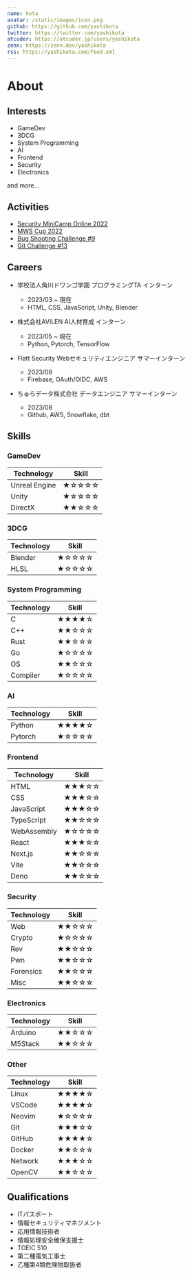 ```yaml
---
name: kota
avatar: /static/images/icon.png
github: https://github.com/yashikota
twitter: https://twitter.com/yashikota
atcoder: https://atcoder.jp/users/yashikota
zenn: https://zenn.dev/yashikota
rss: https://yashikota.com/feed.xml
---
```


# About

## Interests

- GameDev
- 3DCG
- System Programming
- AI
- Frontend
- Security
- Electronics

and more...  

## Activities

- [Security MiniCamp Online 2022](https://www.security-camp.or.jp/minicamp/online2022.html)
- [MWS Cup 2022](https://www.iwsec.org/mws/2022/)
- [Bug Shooting Challenge #9](https://mixil.mixi.co.jp/report/3329)
- [Git Challenge #13](https://github.com/mixi-git-challenge/publications)

## Careers

- 学校法人角川ドワンゴ学園 プログラミングTA インターン
  - 2023/03 ~ 現在
  - HTML, CSS, JavaScript, Unity, Blender

- 株式会社AVILEN AI人材育成 インターン
  - 2023/05 ~ 現在
  - Python, Pytorch, TensorFlow

- Flatt Security Webセキュリティエンジニア サマーインターン
  - 2023/08
  - Firebase, OAuth/OIDC, AWS

- ちゅらデータ株式会社 データエンジニア サマーインターン
  - 2023/08
  - Github, AWS, Snowflake, dbt

## Skills

### GameDev

|Technology|Skill|
|----------|-----|
|Unreal Engine|★☆☆☆☆|
|Unity|★☆☆☆☆|
|DirectX|★★☆☆☆|

### 3DCG

|Technology|Skill|
|----------|-----|
|Blender|★☆☆☆☆|
|HLSL|★☆☆☆☆|

### System Programming

|Technology|Skill|
|----------|-----|
|C|★★★★☆|
|C++|★★☆☆☆|
|Rust|★★☆☆☆|
|Go|★☆☆☆☆|
|OS|★★☆☆☆|
|Compiler|★☆☆☆☆|

### AI

|Technology|Skill|
|----------|-----|
|Python|★★★★☆|
|Pytorch|★☆☆☆☆|

### Frontend

|Technology|Skill|
|----------|-----|
|HTML|★★★☆☆|
|CSS|★★★☆☆|
|JavaScript|★★★☆☆|
|TypeScript|★★☆☆☆|
|WebAssembly|★☆☆☆☆|
|React|★★★☆☆|
|Next.js|★★☆☆☆|
|Vite|★★☆☆☆|
|Deno|★★☆☆☆|

### Security

|Technology|Skill|
|----------|-----|
|Web|★★☆☆☆|
|Crypto|★☆☆☆☆|
|Rev|★★☆☆☆|
|Pwn|★★☆☆☆|
|Forensics|★★☆☆☆|
|Misc|★★☆☆☆|

### Electronics

|Technology|Skill|
|----------|-----|
|Arduino|★★☆☆☆|
|M5Stack|★★☆☆☆|

### Other

|Technology|Skill|
|----------|-----|
|Linux|★★★★☆|
|VSCode|★★★★☆|
|Neovim|★☆☆☆☆|
|Git|★★★☆☆|
|GitHub|★★★★☆|
|Docker|★★☆☆☆|
|Network|★★★☆☆|
|OpenCV|★★☆☆☆|

## Qualifications

- ITパスポート
- 情報セキュリティマネジメント
- 応用情報技術者
- 情報処理安全確保支援士
- TOEIC 510
- 第二種電気工事士
- 乙種第4類危険物取扱者
